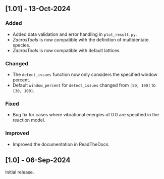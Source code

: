 ## [1.01] - 13-Oct-2024

### Added
- Added data validation and error handling in `plot_result.py`.
- *ZacrosTools* is now compatible with the definition of multidentate species.
- *ZacrosTools* is now compatible with default lattices.

### Changed
- The `detect_issues` function now only considers the specified window percent.
- Default `window_percent` for `detect_issues` changed from `[50, 100]` to `[30, 100]`.

### Fixed
- Bug fix for cases where vibrational energies of 0.0 are specified in the reaction model. 

### Improved
- Improved the documentation in ReadTheDocs. 

## [1.0] - 06-Sep-2024

Initial release.
